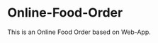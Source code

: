 # Online-Food-Order

This is an Online Food Order based on Web-App.















































































